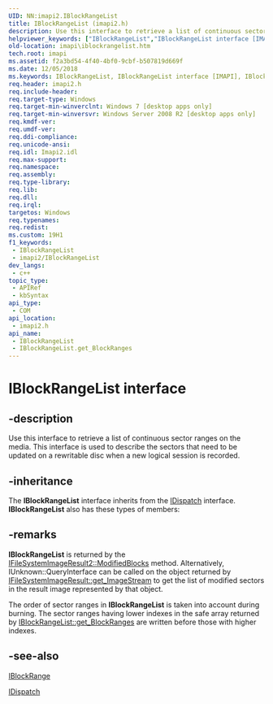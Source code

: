 ```yaml
---
UID: NN:imapi2.IBlockRangeList
title: IBlockRangeList (imapi2.h)
description: Use this interface to retrieve a list of continuous sector ranges on the media. This interface is used to describe the sectors that need to be updated on a rewritable disc when a new logical session is recorded.
helpviewer_keywords: ["IBlockRangeList","IBlockRangeList interface [IMAPI]","IBlockRangeList interface [IMAPI]","described","imapi.iblockrangelist","imapi2/IBlockRangeList"]
old-location: imapi\iblockrangelist.htm
tech.root: imapi
ms.assetid: f2a3bd54-4f40-4bf0-9cbf-b507819d669f
ms.date: 12/05/2018
ms.keywords: IBlockRangeList, IBlockRangeList interface [IMAPI], IBlockRangeList interface [IMAPI],described, imapi.iblockrangelist, imapi2/IBlockRangeList
req.header: imapi2.h
req.include-header: 
req.target-type: Windows
req.target-min-winverclnt: Windows 7 [desktop apps only]
req.target-min-winversvr: Windows Server 2008 R2 [desktop apps only]
req.kmdf-ver: 
req.umdf-ver: 
req.ddi-compliance: 
req.unicode-ansi: 
req.idl: Imapi2.idl
req.max-support: 
req.namespace: 
req.assembly: 
req.type-library: 
req.lib: 
req.dll: 
req.irql: 
targetos: Windows
req.typenames: 
req.redist: 
ms.custom: 19H1
f1_keywords:
 - IBlockRangeList
 - imapi2/IBlockRangeList
dev_langs:
 - c++
topic_type:
 - APIRef
 - kbSyntax
api_type:
 - COM
api_location:
 - imapi2.h
api_name:
 - IBlockRangeList
 - IBlockRangeList.get_BlockRanges
---
```


# IBlockRangeList interface


## -description

Use this interface to retrieve a list of continuous sector ranges on the media. This interface is used to describe the sectors that need to be updated on a rewritable disc when a new logical session is recorded.

## -inheritance

The <b>IBlockRangeList</b> interface inherits from the <a href="/previous-versions/windows/desktop/api/oaidl/nn-oaidl-idispatch">IDispatch</a> interface. <b>IBlockRangeList</b> also has these types of members:

## -remarks

<b>IBlockRangeList</b> is returned by the <a href="/windows/desktop/api/imapi2fs/nf-imapi2fs-ifilesystemimageresult2-get_modifiedblocks">IFileSystemImageResult2::ModifiedBlocks</a> method. Alternatively, IUnknown::QueryInterface can be called on the object returned by <a href="/windows/desktop/api/imapi2fs/nf-imapi2fs-ifilesystemimageresult-get_imagestream">IFileSystemImageResult::get_ImageStream</a> to get the list of modified sectors in the result image represented by that object.

The order of sector ranges in <b>IBlockRangeList</b> is taken into account during burning. The sector ranges having lower indexes in the safe array returned by <a href="/windows/desktop/api/imapi2/nf-imapi2-iblockrangelist-get_blockranges">IBlockRangeList::get_BlockRanges</a> are written before those with higher indexes.

## -see-also

<a href="/windows/desktop/api/imapi2/nn-imapi2-iblockrange">IBlockRange</a>



<a href="/previous-versions/windows/desktop/api/oaidl/nn-oaidl-idispatch">IDispatch</a>

